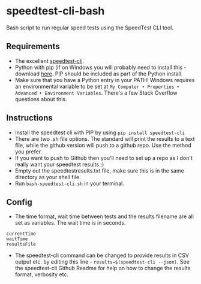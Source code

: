 # speedtest-cli-bash
Bash script to run regular speed tests using the SpeedTest CLI tool.

## Requirements
- The excellent [speedtest-cli](https://github.com/sivel/speedtest-cli "speedtest-cli Github page").
- Python with pip (if on Windows you will probably need to install this - download [here](https://www.python.org/downloads 'Python.org Download page'). PIP should be included as part of the Python install.
- Make sure that you have a Python entry in your PATH! Windows requires an environmental variable to be set at `My Computer ‣ Properties ‣ Advanced ‣ Environment Variables`. There's a few Stack Overflow questions about this.

## Instructions
- Install the speedtest cli with PIP by using `pip install speedtest-cli`
- There are two .sh file options. The standard will print the results to a text file, while the github version will push to a github repo. Use the method you prefer.
- If you want to push to Github then you'll need to set up a repo as I don't really want your speedtest results ;)
- Empty out the speedtestresults.txt file, make sure this is in the same directory as your shell file.
- Run `bash-speedtest-cli.sh` in your terminal.

## Config
- The time format, wait time between tests and the results filename are all set as variables. The wait time is in seconds.
```
currentTime
waitTime
resultsFile
```
- The speedtest-cli command can be changed to provide results in CSV output etc. by editing this line - `results=$(speedtest-cli --json)`. See the speedtest-cli Github Readme for help on how to change the results format, verbosity etc.
